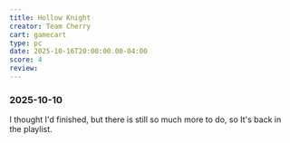 ```yaml
---
title: Hollow Knight
creator: Team Cherry
cart: gamecart
type: pc
date: 2025-10-16T20:00:00.00-04:00
score: 4
review: 
---
```


### 2025-10-10

I thought I'd finished, but there is still so much more to do, so It's back in the playlist.